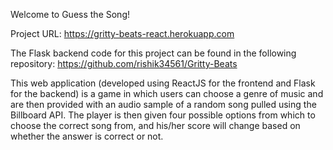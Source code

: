 Welcome to Guess the Song!

Project URL: https://gritty-beats-react.herokuapp.com

The Flask backend code for this project can be found in the following repository: https://github.com/rishik34561/Gritty-Beats

This web application (developed using ReactJS for the frontend and Flask for the backend) is a game in which users can choose a genre of music and are then provided with an audio sample of a random song pulled using the Billboard API. The player is then given four possible options from which to choose the correct song from, and his/her score will change based on whether the answer is correct or not.

